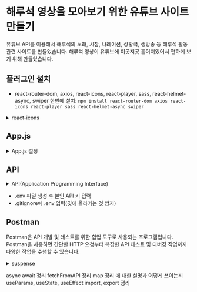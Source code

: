 # 해루석 영상을 모아보기 위한 유튜브 사이트 만들기
유튜브 API를 이용해서 해루석의 노래, 시참, 나레이션, 상황극, 생방송 등 해루석 활동 관련 사이트를 만들었습니다.
해루석 영상이 유튜브에 이곳저곳 흩어져있어서 편하게 보기 위해 만들었습니다.

## 플러그인 설치
- react-router-dom, axios, react-icons, react-player, sass, react-helmet-async, swiper 한번에 설치:
`npm install react-router-dom axios react-icons react-player sass react-helmet-async swiper`

<details>
    <summary>react-icons</summary>

    사이트 타이틀 옆 svg 로고를 사용하기 위해 설치
</details>

## App.js
<details>
    <summary>App.js 설정</summary>

    import React from 'react'
    import { BrowserRouter, Routes, Route } from 'react-router-dom';
    import Home from './pages/Home'
    import Header from './components/section/Header';
    import Main from './components/section/Main';
    import Footer from './components/section/Footer';

    const App = () => {
    return (
        <BrowserRouter>
        <Header />
        <Main>
            <Routes>
            <Route path="/" element={<Home />} />
            </Routes>
        </Main>
        <Footer />
        </BrowserRouter>
    )
    }

    export default App
</details>

## API
<details>
    <summary>API(Application Programming Interface)</summary>

    서로 다른 소프트웨어 간에 정보를 교환하거나 상호 작용을 가능하게 하는 규약(인터페이스)

    - 웹 API: 웹 API는 HTTP를 통해 통신하며, 주로 웹 어플리케이션에서 다른 서버에 저장된 데이터에 접근하거나, 서버에 데이터를 저장하거나 수정할 때 사용합니다.
    - 시스템 API: 시스템 API는 운영 체제에서 제공하는 API로, 운영 체제의 기능을 사용하거나 시스템 리소스에 접근할 때 사용됩니다.
                  예를 들어, 파일 시스템에 접근하거나 윈도우를 그리는 등의 작업을 할 때 시스템 API를 사용합니다.
    
    해당 프로젝트에서는 Youtube API를 활용해 나만의 유튜브 페이지를 클론 코딩했습니다.

</details>

- .env 파일 생성 후 본인 API 키 입력
- .gitignore에 .env 입력(깃에 올라가는 것 방지)

## Postman
Postman은 API 개발 및 테스트를 위한 협업 도구로 사용되는 프로그램입니다.
Postman을 사용하면 간단한 HTTP 요청부터 복잡한 API 테스트 및 디버깅 작업까지 다양한 작업을 수행할 수 있습니다. 

<details>

<summary>suspense</summary>
    `suspense`는 데이터가 준비될 때까지 사용자에게 로딩 상태를 보여줄 수 있으며, 여러 비동기 작업을 쉽게 조율하여 사용자는 더 빠르고 부드러운 인터페이스를 경험하도록 합니다. 기존에 Promise나 async/await와 같은 방법으로 처리하던 비동기 작업 대신 컴포넌트 내부에서 데이터를 불러오는 로직을 분리해서 비동기 작업의 상태에 따른 UI 처리를 간단하게 할 수 있습니다.
    데이터를 불러오는 동안 보여줄 UI를 쉽게 설정할 수 있고 React가 비동기 작업의 상태를 관리하므로 개발자가 직접 상태를 관리할 필요가 없습니다. 여러 개의 Suspense 컴포넌트를 사용하면, 각각의 비동기 작업이 완료될 때까지 기다린 후 한꺼번에 렌더링할 수 있습니다. 다만, 아직 실험적인 기능으로, API가 변경될 가능성이 있고 React의 Concurrent Mode를 활성화해야 하는데, 이 모드는 아직 안정화되지 않았기 때문에 주의해야 합니다.

<summary>react-helmet-async</summary>
    `React Helmet Async`는 React 앱의 문서 헤드(Document Head)를 관리하는 데 사용되는 라이브러리입니다. React Helmet Async는 서버 사이드 렌더링(SSR)과 호환되며, 이는 기존의 React Helmet 라이브러리에서 비동기적인 렌더링 환경에서 발생할 수 있는 문제를 해결한 버전입니다. HTML 문서의 헤드에는 타이틀, 메타 태그, 스크립트 등의 정보를 포함하여, 검색 엔진 최적화(SEO)나 소셜 미디어 공유 등에 중요한 역할을 합니다. 각각의 라우트나 컴포넌트에서 독립적으로 문서 헤드를 관리하거나, 서버 사이드 렌더링을 사용하면서 문서 헤드를 동적으로 변경하기에 적합합니다. 이를 통해 사용자에게 보여지는 페이지 타이틀이나 메타 태그를 쉽게 변경할 수 있으며, 검색 엔진이나 소셜 미디어 봇이 페이지를 크롤링할 때 동적인 정보를 제공할 수 있습니다.

<Helmet
    titleTemplate='%s | Rusuk Yotube'
    defaultTitle='Rusuk Youtube'
> 제목이 있으면 제목이 뜨고 없으면 Rusuk Yotube가 뜸 로딩이 끝나면 defaultTitle='' 에 있는 말이 뜸

</details>

async await 정리
fetchFromAPI 정리
map 정리 에 대한 설명과 어떻게 쓰이는지
useParams, useState, useEffect
import, export 정리